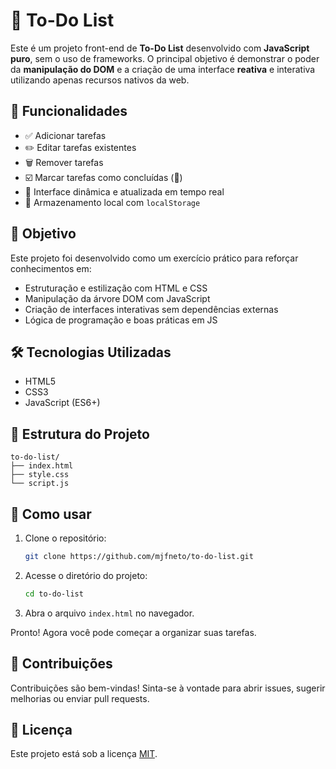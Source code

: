 # 📝 To-Do List

Este é um projeto front-end de **To-Do List** desenvolvido com **JavaScript puro**, sem o uso de frameworks. O principal objetivo é demonstrar o poder da **manipulação do DOM** e a criação de uma interface **reativa** e interativa utilizando apenas recursos nativos da web.

## 🚀 Funcionalidades

* ✅ Adicionar tarefas
* ✏️ Editar tarefas existentes
* 🗑️ Remover tarefas
* ☑️ Marcar tarefas como concluídas (🚧)
* 🔄 Interface dinâmica e atualizada em tempo real
* 💾 Armazenamento local com `localStorage`

## 🎯 Objetivo

Este projeto foi desenvolvido como um exercício prático para reforçar conhecimentos em:

* Estruturação e estilização com HTML e CSS
* Manipulação da árvore DOM com JavaScript
* Criação de interfaces interativas sem dependências externas
* Lógica de programação e boas práticas em JS

## 🛠️ Tecnologias Utilizadas

* HTML5
* CSS3
* JavaScript (ES6+)

## 📁 Estrutura do Projeto

```
to-do-list/
├── index.html
├── style.css
└── script.js
```

## 📌 Como usar

1. Clone o repositório:

   ```bash
   git clone https://github.com/mjfneto/to-do-list.git
   ```

2. Acesse o diretório do projeto:

   ```bash
   cd to-do-list
   ```

3. Abra o arquivo `index.html` no navegador.

Pronto! Agora você pode começar a organizar suas tarefas.

## 🤝 Contribuições

Contribuições são bem-vindas! Sinta-se à vontade para abrir issues, sugerir melhorias ou enviar pull requests.

## 📄 Licença

Este projeto está sob a licença [MIT](LICENSE).
